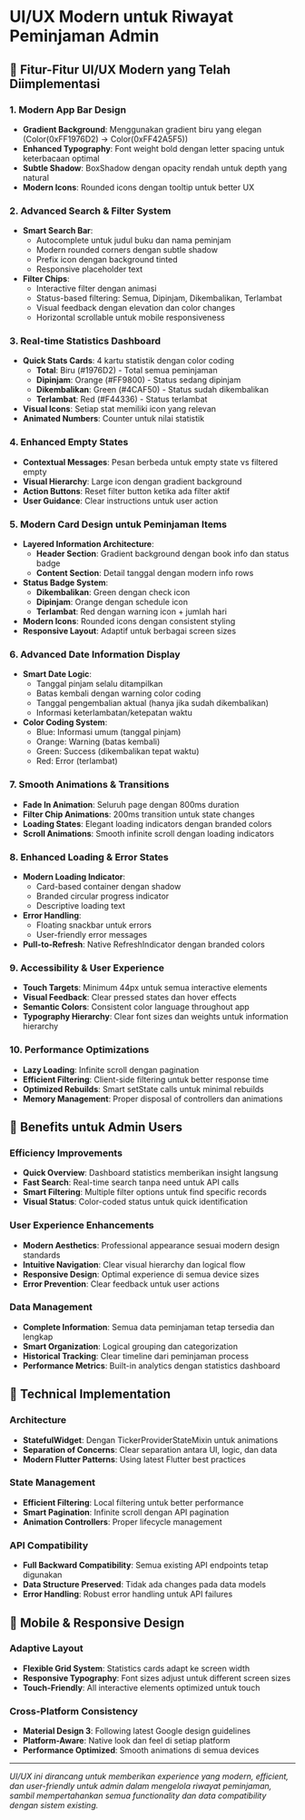 # UI/UX Modern untuk Riwayat Peminjaman Admin

## 🎨 Fitur-Fitur UI/UX Modern yang Telah Diimplementasi

### 1. **Modern App Bar Design**
- **Gradient Background**: Menggunakan gradient biru yang elegan (Color(0xFF1976D2) → Color(0xFF42A5F5))
- **Enhanced Typography**: Font weight bold dengan letter spacing untuk keterbacaan optimal
- **Subtle Shadow**: BoxShadow dengan opacity rendah untuk depth yang natural
- **Modern Icons**: Rounded icons dengan tooltip untuk better UX

### 2. **Advanced Search & Filter System**
- **Smart Search Bar**: 
  - Autocomplete untuk judul buku dan nama peminjam
  - Modern rounded corners dengan subtle shadow
  - Prefix icon dengan background tinted
  - Responsive placeholder text
- **Filter Chips**: 
  - Interactive filter dengan animasi
  - Status-based filtering: Semua, Dipinjam, Dikembalikan, Terlambat
  - Visual feedback dengan elevation dan color changes
  - Horizontal scrollable untuk mobile responsiveness

### 3. **Real-time Statistics Dashboard**
- **Quick Stats Cards**: 4 kartu statistik dengan color coding
  - **Total**: Biru (#1976D2) - Total semua peminjaman
  - **Dipinjam**: Orange (#FF9800) - Status sedang dipinjam
  - **Dikembalikan**: Green (#4CAF50) - Status sudah dikembalikan
  - **Terlambat**: Red (#F44336) - Status terlambat
- **Visual Icons**: Setiap stat memiliki icon yang relevan
- **Animated Numbers**: Counter untuk nilai statistik

### 4. **Enhanced Empty States**
- **Contextual Messages**: Pesan berbeda untuk empty state vs filtered empty
- **Visual Hierarchy**: Large icon dengan gradient background
- **Action Buttons**: Reset filter button ketika ada filter aktif
- **User Guidance**: Clear instructions untuk user action

### 5. **Modern Card Design untuk Peminjaman Items**
- **Layered Information Architecture**:
  - **Header Section**: Gradient background dengan book info dan status badge
  - **Content Section**: Detail tanggal dengan modern info rows
- **Status Badge System**:
  - **Dikembalikan**: Green dengan check icon
  - **Dipinjam**: Orange dengan schedule icon  
  - **Terlambat**: Red dengan warning icon + jumlah hari
- **Modern Icons**: Rounded icons dengan consistent styling
- **Responsive Layout**: Adaptif untuk berbagai screen sizes

### 6. **Advanced Date Information Display**
- **Smart Date Logic**:
  - Tanggal pinjam selalu ditampilkan
  - Batas kembali dengan warning color coding
  - Tanggal pengembalian aktual (hanya jika sudah dikembalikan)
  - Informasi keterlambatan/ketepatan waktu
- **Color Coding System**:
  - Blue: Informasi umum (tanggal pinjam)
  - Orange: Warning (batas kembali)
  - Green: Success (dikembalikan tepat waktu)
  - Red: Error (terlambat)

### 7. **Smooth Animations & Transitions**
- **Fade In Animation**: Seluruh page dengan 800ms duration
- **Filter Chip Animations**: 200ms transition untuk state changes
- **Loading States**: Elegant loading indicators dengan branded colors
- **Scroll Animations**: Smooth infinite scroll dengan loading indicators

### 8. **Enhanced Loading & Error States**
- **Modern Loading Indicator**: 
  - Card-based container dengan shadow
  - Branded circular progress indicator
  - Descriptive loading text
- **Error Handling**: 
  - Floating snackbar untuk errors
  - User-friendly error messages
- **Pull-to-Refresh**: Native RefreshIndicator dengan branded colors

### 9. **Accessibility & User Experience**
- **Touch Targets**: Minimum 44px untuk semua interactive elements
- **Visual Feedback**: Clear pressed states dan hover effects
- **Semantic Colors**: Consistent color language throughout app
- **Typography Hierarchy**: Clear font sizes dan weights untuk information hierarchy

### 10. **Performance Optimizations**
- **Lazy Loading**: Infinite scroll dengan pagination
- **Efficient Filtering**: Client-side filtering untuk better response time
- **Optimized Rebuilds**: Smart setState calls untuk minimal rebuilds
- **Memory Management**: Proper disposal of controllers dan animations

## 🎯 Benefits untuk Admin Users

### **Efficiency Improvements**
- **Quick Overview**: Dashboard statistics memberikan insight langsung
- **Fast Search**: Real-time search tanpa need untuk API calls
- **Smart Filtering**: Multiple filter options untuk find specific records
- **Visual Status**: Color-coded status untuk quick identification

### **User Experience Enhancements**
- **Modern Aesthetics**: Professional appearance sesuai modern design standards
- **Intuitive Navigation**: Clear visual hierarchy dan logical flow
- **Responsive Design**: Optimal experience di semua device sizes
- **Error Prevention**: Clear feedback untuk user actions

### **Data Management**
- **Complete Information**: Semua data peminjaman tetap tersedia dan lengkap
- **Smart Organization**: Logical grouping dan categorization
- **Historical Tracking**: Clear timeline dari peminjaman process
- **Performance Metrics**: Built-in analytics dengan statistics dashboard

## 🔧 Technical Implementation

### **Architecture**
- **StatefulWidget**: Dengan TickerProviderStateMixin untuk animations
- **Separation of Concerns**: Clear separation antara UI, logic, dan data
- **Modern Flutter Patterns**: Using latest Flutter best practices

### **State Management**
- **Efficient Filtering**: Local filtering untuk better performance  
- **Smart Pagination**: Infinite scroll dengan API pagination
- **Animation Controllers**: Proper lifecycle management

### **API Compatibility**
- **Full Backward Compatibility**: Semua existing API endpoints tetap digunakan
- **Data Structure Preserved**: Tidak ada changes pada data models
- **Error Handling**: Robust error handling untuk API failures

## 📱 Mobile & Responsive Design

### **Adaptive Layout**
- **Flexible Grid System**: Statistics cards adapt ke screen width
- **Responsive Typography**: Font sizes adjust untuk different screen sizes
- **Touch-Friendly**: All interactive elements optimized untuk touch

### **Cross-Platform Consistency**
- **Material Design 3**: Following latest Google design guidelines
- **Platform-Aware**: Native look dan feel di setiap platform
- **Performance Optimized**: Smooth animations di semua devices

---

*UI/UX ini dirancang untuk memberikan experience yang modern, efficient, dan user-friendly untuk admin dalam mengelola riwayat peminjaman, sambil mempertahankan semua functionality dan data compatibility dengan sistem existing.*
